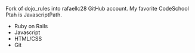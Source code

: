 Fork of dojo_rules into rafaellc28 GitHub account.
My favorite CodeSchool Ptah is JavascriptPath.

* Ruby on Rails
* Javascript
* HTML/CSS
* Git
